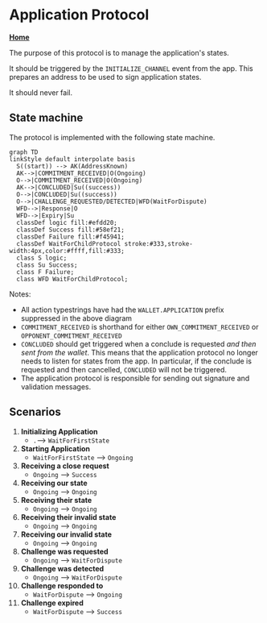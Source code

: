# Application Protocol

**[Home](../../../../notes/index.md)**

The purpose of this protocol is to manage the application's states.

It should be triggered by the `INITIALIZE_CHANNEL` event from the app.
This prepares an address to be used to sign application states.

It should never fail.

## State machine

The protocol is implemented with the following state machine.

```mermaid
graph TD
linkStyle default interpolate basis
  S((start)) --> AK(AddressKnown)
  AK-->|COMMITMENT_RECEIVED|O(Ongoing)
  O-->|COMMITMENT_RECEIVED|O(Ongoing)
  AK-->|CONCLUDED|Su((success))
  O-->|CONCLUDED|Su((success))
  O-->|CHALLENGE_REQUESTED/DETECTED|WFD(WaitForDispute)
  WFD-->|Response|O
  WFD-->|Expiry|Su
  classDef logic fill:#efdd20;
  classDef Success fill:#58ef21;
  classDef Failure fill:#f45941;
  classDef WaitForChildProtocol stroke:#333,stroke-width:4px,color:#ffff,fill:#333;
  class S logic;
  class Su Success;
  class F Failure;
  class WFD WaitForChildProtocol;
```

Notes:

- All action typestrings have had the `WALLET.APPLICATION` prefix suppressed in the above diagram
- `COMMITMENT_RECEIVED` is shorthand for either `OWN_COMMITMENT_RECEIVED` or `OPPONENT_COMMITMENT_RECEIVED`
- `CONCLUDED` should get triggered when a conclude is requested _and then sent from the wallet_. This means that the application protocol no longer needs to listen for states from the app. In particular, if the conclude is requested and then cancelled, `CONCLUDED` will not be triggered.
- The application protocol is responsible for sending out signature and validation messages.

## Scenarios

1. **Initializing Application**
   - `.`--> `WaitForFirstState`
2. **Starting Application**
   - `WaitForFirstState` --> `Ongoing`
3. **Receiving a close request**
   - `Ongoing` --> `Success`
4. **Receiving our state**
   - `Ongoing` --> `Ongoing`
5. **Receiving their state**
   - `Ongoing` --> `Ongoing`
6. **Receiving their invalid state**
   - `Ongoing` --> `Ongoing`
7. **Receiving our invalid state**
   - `Ongoing` --> `Ongoing`
8. **Challenge was requested**
   - `Ongoing` --> `WaitForDispute`
9. **Challenge was detected**
   - `Ongoing` --> `WaitForDispute`
10. **Challenge responded to**
    - `WaitForDispute` --> `Ongoing`
11. **Challenge expired**
    - `WaitForDispute` --> `Success`
